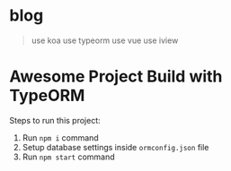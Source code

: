 # blog 

   > use koa
   > use typeorm
   > use vue
   > use iview


# Awesome Project Build with TypeORM
        
Steps to run this project:

1. Run `npm i` command
2. Setup database settings inside `ormconfig.json` file
3. Run `npm start` command
